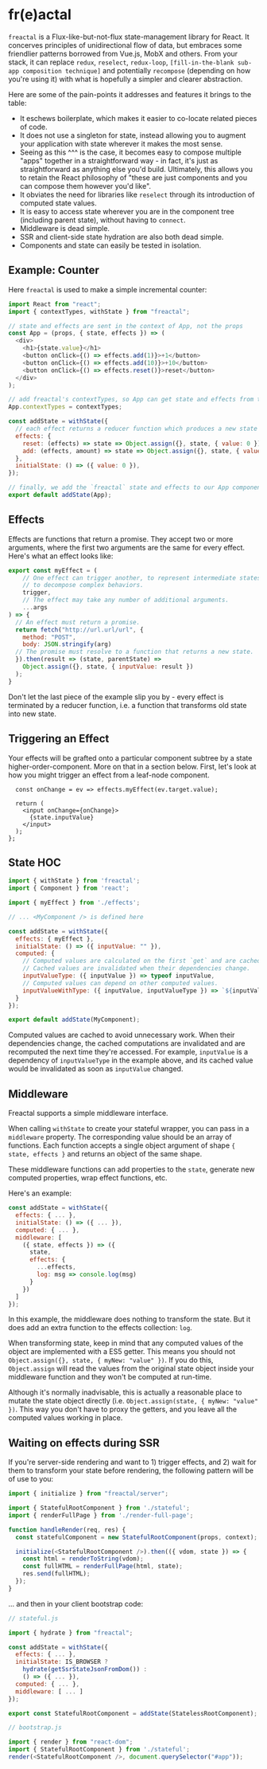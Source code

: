 # fr(e)actal

`freactal` is a Flux-like-but-not-flux state-management library for React.  It concerves principles of unidirectional flow of data, but embraces some friendlier patterns borrowed from Vue.js, MobX and others.  From your stack, it can replace `redux`, `reselect`, `redux-loop`, `[fill-in-the-blank sub-app composition technique]` and potentially `recompose` (depending on how you're using it) with what is hopefully a simpler and clearer abstraction.

Here are some of the pain-points it addresses and features it brings to the table:

- It eschews boilerplate, which makes it easier to co-locate related pieces of code.
- It does not use a singleton for state, instead allowing you to augment your application with state wherever it makes the most sense.
- Seeing as this ^^^ is the case, it becomes easy to compose multiple "apps" together in a straightforward way - in fact, it's just as straightforward as anything else you'd build.  Ultimately, this allows you to retain the React philosophy of "these are just components and you can compose them however you'd like".
- It obviates the need for libraries like `reselect` through its introduction of computed state values.
- It is easy to access state wherever you are in the component tree (including parent state), without having to `connect`.
- Middleware is dead simple.
- SSR and client-side state hydration are also both dead simple.
- Components and state can easily be tested in isolation.


## Example: Counter

Here `freactal` is used to make a simple incremental counter:

```javascript
import React from "react";
import { contextTypes, withState } from "freactal";

// state and effects are sent in the context of App, not the props
const App = (props, { state, effects }) => (
  <div>
    <h1>{state.value}</h1>
    <button onClick={() => effects.add(1)}>+1</button>
    <button onClick={() => effects.add(10)}>+10</button>
    <button onClick={() => effects.reset()}>reset</button>
  </div>
);

// add freactal's contextTypes, so App can get state and effects from the context
App.contextTypes = contextTypes;

const addState = withState({
  // each effect returns a reducer function which produces a new state
  effects: {
    reset: (effects) => state => Object.assign({}, state, { value: 0 }),  
    add: (effects, amount) => state => Object.assign({}, state, { value: state.value + amount }),
  },
  initialState: () => ({ value: 0 }),
});

// finally, we add the `freactal` state and effects to our App component
export default addState(App);
```

## Effects

Effects are functions that return a promise.  They accept two or more arguments, where the first two arguments are the same for every effect.  Here's what an effect looks like:

```javascript
export const myEffect = (
    // One effect can trigger another, to represent intermediate states or
    // to decompose complex behaviors.
    trigger,
    // The effect may take any number of additional arguments.
    ...args
) => {
  // An effect must return a promise.
  return fetch("http://url.url/url", {
    method: "POST",
    body: JSON.stringify(arg)
  // The promise must resolve to a function that returns a new state.
  }).then(result => (state, parentState) =>
    Object.assign({}, state, { inputValue: result })
  );
}
```

Don't let the last piece of the example slip you by - every effect is terminated by a reducer function, i.e. a function that transforms old state into new state.


## Triggering an Effect

Your effects will be grafted onto a particular component subtree by a state higher-order-component.  More on that in a section below.  First, let's look at how you might trigger an effect from a leaf-node component.

```const exampleComponent = (props, { state, effects }) => {
  const onChange = ev => effects.myEffect(ev.target.value);

  return (
    <input onChange={onChange}>
      {state.inputValue}
    </input>
  );
};
```


## State HOC

```javascript
import { withState } from 'freactal';
import { Component } from 'react';

import { myEffect } from './effects';

// ... <MyComponent /> is defined here

const addState = withState({
  effects: { myEffect },
  initialState: () => ({ inputValue: "" }),
  computed: {
    // Computed values are calculated on the first `get` and are cached.
    // Cached values are invalidated when their dependencies change.
    inputValueType: ({ inputValue }) => typeof inputValue,
    // Computed values can depend on other computed values.
    inputValueWithType: ({ inputValue, inputValueType }) => `${inputValueType}: ${inputValue}`
  }
});

export default addState(MyComponent);
```

Computed values are cached to avoid unnecessary work.  When their dependencies change, the cached computations are invalidated and are recomputed the next time they're accessed.  For example, `inputValue` is a dependency of `inputValueType` in the example above, and its cached value would be invalidated as soon as `inputValue` changed.


## Middleware

Freactal supports a simple middleware interface.

When calling `withState` to create your stateful wrapper, you can pass in a `middleware` property.  The corresponding value should be an array of functions.  Each function accepts a single object argument of shape `{ state, effects }` and returns an object of the same shape.

These middleware functions can add properties to the `state`, generate new computed properties, wrap effect functions, etc.

Here's an example:

```javascript
const addState = withState({
  effects: { ... },
  initialState: () => ({ ... }),
  computed: { ... },
  middleware: [
    ({ state, effects }) => ({
      state,
      effects: {
        ...effects,
        log: msg => console.log(msg)
      }
    })
  ]
});
```

In this example, the middleware does nothing to transform the state.  But it does add an extra function to the effects collection: `log`.

When transforming state, keep in mind that any computed values of the object are implemented with a ES5 getter.  This means you should not `Object.assign({}, state, { myNew: "value" })`.  If you do this, `Object.assign` will read the values from the original state object inside your middleware function and they won't be computed at run-time.

Although it's normally inadvisable, this is actually a reasonable place to mutate the state object directly (i.e. `Object.assign(state, { myNew: "value" })`.  This way you don't have to proxy the getters, and you leave all the computed values working in place.


## Waiting on effects during SSR

If you're server-side rendering and want to 1) trigger effects, and 2) wait for them to transform your state before rendering, the following pattern will be of use to you:


```javascript
import { initialize } from "freactal/server";

import { StatefulRootComponent } from './stateful';
import { renderFullPage } from './render-full-page';

function handleRender(req, res) {
  const statefulComponent = new StatefulRootComponent(props, context);

  initialize(<StatefulRootComponent />).then(({ vdom, state }) => {
    const html = renderToString(vdom);
    const fullHTML = renderFullPage(html, state);
    res.send(fullHTML);
  });
}
```

... and then in your client bootstrap code:

```javascript
// stateful.js

import { hydrate } from "freactal";

const addState = withState({
  effects: { ... },
  initialState: IS_BROWSER ?
    hydrate(getSsrStateJsonFromDom()) :
    () => ({ ... }),
  computed: { ... },
  middleware: [ ... ]
});

export const StatefulRootComponent = addState(StatelessRootComponent);

// bootstrap.js

import { render } from "react-dom";
import { StatefulRootComponent } from './stateful';
render(<StatefulRootComponent />, document.querySelector("#app"));
```
